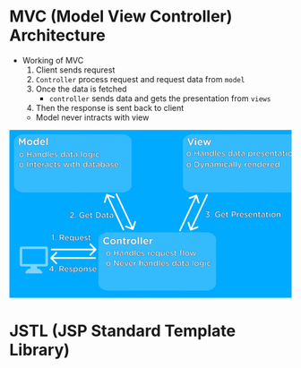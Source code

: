 # MVC (Model View Controller) Architecture
- Working of MVC
  1. Client sends requrest
  2. `Controller` process request and request data from `model`
  3. Once the data is fetched 
      - `controller` sends data and gets the presentation from `views`
  4. Then the response is sent back to client
  - Model never intracts with view 


<img src="../images/image.png" height=300>


# JSTL (JSP Standard Template Library)
